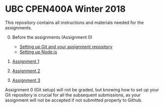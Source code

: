# UBC CPEN400A Winter 2018

This repository contains all instructions and materials needed for the assignments.

0. Before the assignments (Assignment 0)
    - [Setting up Git and your assignment repository](tutorials/git-setup.md)
    - [Setting up Node.js](tutorials/node-setup.md)

1. [Assignment 1](assignments/assignment-1.md)
2. [Assignment 2](assignments/assignment-2.md)
3. [Assignment 3](assignments/assignment-3.md)

Assignment 0 (Git setup) will not be graded, but knowing how to set up your Git repository is crucial for all the subsequent submissions, as your assignment will not be accepted if not submitted properly to Github.